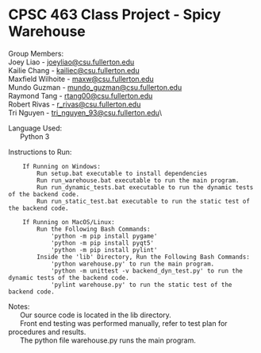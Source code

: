 # CPSC 463 Class Project - Spicy Warehouse
Group Members:\
Joey Liao - joeyliao@csu.fullerton.edu\
Kailie Chang - kailiec@csu.fullerton.edu\
Maxfield Wilhoite - maxw@csu.fullerton.edu\
Mundo Guzman - mundo_guzman@csu.fullerton.edu\
Raymond Tang - rtang00@csu.fullerton.edu\
Robert Rivas - r_rivas@csu.fullerton.edu\
Tri Nguyen - tri_nguyen_93@csu.fullerton.edu\

Language Used:\
&nbsp;&nbsp;&nbsp;&nbsp;&nbsp;&nbsp;Python 3

Instructions to Run:

        If Running on Windows:
            Run setup.bat executable to install dependencies
            Run run_warehouse.bat executable to run the main program.
            Run run_dynamic_tests.bat executable to run the dynamic tests of the backend code.
            Run run_static_test.bat executable to run the static test of the backend code.
            
        If Running on MacOS/Linux:
            Run the Following Bash Commands:
                'python -m pip install pygame'
                'python -m pip install pyqt5'
                'python -m pip install pylint'
            Inside the 'lib' Directory, Run the Following Bash Commands:
                'python warehouse.py' to run the main program.
                'python -m unittest -v backend_dyn_test.py' to run the dynamic tests of the backend code.
                'pylint warehouse.py' to run the static test of the backend code.
        
Notes:\
&nbsp;&nbsp;&nbsp;&nbsp;&nbsp;&nbsp;Our source code is located in the lib directory.\
&nbsp;&nbsp;&nbsp;&nbsp;&nbsp;&nbsp;Front end testing was performed manually, refer to test plan for procedures and results.\
&nbsp;&nbsp;&nbsp;&nbsp;&nbsp;&nbsp;The python file warehouse.py runs the main program.
